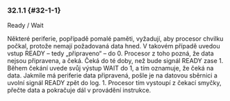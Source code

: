 ### 32.1.1 {#32-1-1}

Ready / Wait

Některé periferie, popřípadě pomalé paměti, vyžadují, aby procesor chvilku počkal, protože nemají požadovaná data hned. V takovém případě uvedou vstup READY – tedy „připraveno“ – do 0\. Procesor z toho pozná, že data nejsou připravena, a čeká. Čeká do té doby, než bude signál READY zase 1\. Během čekání uvede svůj výstup WAIT do 1, a tím oznamuje, že čeká na data. Jakmile má periferie data připravená, pošle je na datovou sběrnici a uvolní signál READY zpět do log. 1\. Procesor tím vystoupí z čekací smyčky, přečte data a pokračuje dál v provádění instrukce.